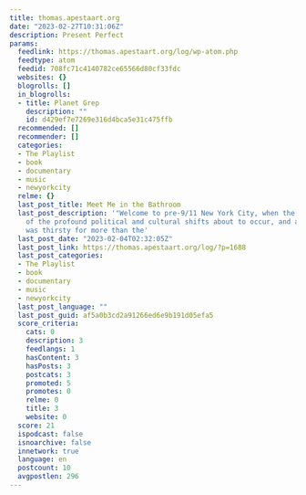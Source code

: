 ```yaml
---
title: thomas.apestaart.org
date: "2023-02-27T10:31:06Z"
description: Present Perfect
params:
  feedlink: https://thomas.apestaart.org/log/wp-atom.php
  feedtype: atom
  feedid: 708fc71c4140782ce65566d80cf33fdc
  websites: {}
  blogrolls: []
  in_blogrolls:
  - title: Planet Grep
    description: ""
    id: d429ef7e7269e316d4bca5e31c475ffb
  recommended: []
  recommender: []
  categories:
  - The Playlist
  - book
  - documentary
  - music
  - newyorkcity
  relme: {}
  last_post_title: Meet Me in the Bathroom
  last_post_description: '"Welcome to pre-9/11 New York City, when the world was unaware
    of the profound political and cultural shifts about to occur, and an entire generation
    was thirsty for more than the'
  last_post_date: "2023-02-04T02:32:05Z"
  last_post_link: https://thomas.apestaart.org/log/?p=1688
  last_post_categories:
  - The Playlist
  - book
  - documentary
  - music
  - newyorkcity
  last_post_language: ""
  last_post_guid: af5a0b3cd2a91266ed6e9b191d05efa5
  score_criteria:
    cats: 0
    description: 3
    feedlangs: 1
    hasContent: 3
    hasPosts: 3
    postcats: 3
    promoted: 5
    promotes: 0
    relme: 0
    title: 3
    website: 0
  score: 21
  ispodcast: false
  isnoarchive: false
  innetwork: true
  language: en
  postcount: 10
  avgpostlen: 296
---
```

